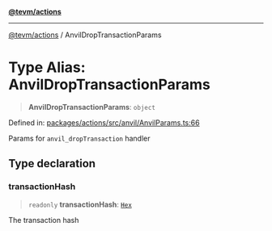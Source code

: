 [**@tevm/actions**](../README.md)

***

[@tevm/actions](../globals.md) / AnvilDropTransactionParams

# Type Alias: AnvilDropTransactionParams

> **AnvilDropTransactionParams**: `object`

Defined in: [packages/actions/src/anvil/AnvilParams.ts:66](https://github.com/evmts/tevm-monorepo/blob/main/packages/actions/src/anvil/AnvilParams.ts#L66)

Params for `anvil_dropTransaction` handler

## Type declaration

### transactionHash

> `readonly` **transactionHash**: [`Hex`](Hex.md)

The transaction hash
